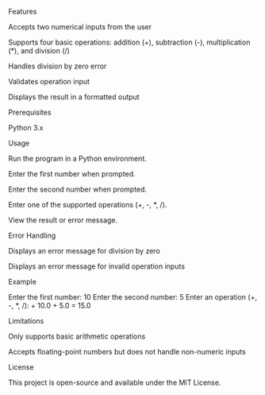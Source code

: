 Features





Accepts two numerical inputs from the user



Supports four basic operations: addition (+), subtraction (-), multiplication (*), and division (/)



Handles division by zero error



Validates operation input



Displays the result in a formatted output

Prerequisites





Python 3.x

Usage





Run the program in a Python environment.



Enter the first number when prompted.



Enter the second number when prompted.



Enter one of the supported operations (+, -, *, /).



View the result or error message.

Error Handling





Displays an error message for division by zero



Displays an error message for invalid operation inputs

Example

Enter the first number: 10
Enter the second number: 5
Enter an operation (+, -, *, /): +
10.0 + 5.0 = 15.0

Limitations





Only supports basic arithmetic operations



Accepts floating-point numbers but does not handle non-numeric inputs

License

This project is open-source and available under the MIT License.
